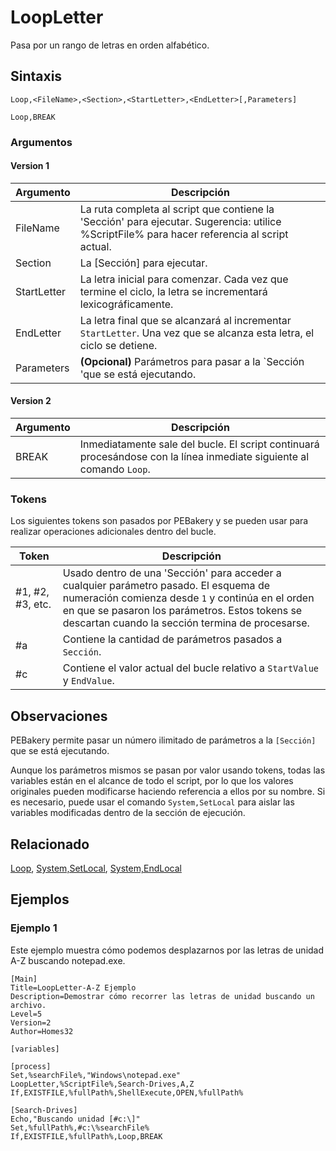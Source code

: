 # LoopLetter

Pasa por un rango de letras en orden alfabético.

## Sintaxis

```pebakery
Loop,<FileName>,<Section>,<StartLetter>,<EndLetter>[,Parameters]
```

```pebakery
Loop,BREAK
```

### Argumentos

#### Version 1

| Argumento | Descripción |
| --- | --- |
| FileName | La ruta completa al script que contiene la 'Sección' para ejecutar. Sugerencia: utilice %ScriptFile% para hacer referencia al script actual. |
| Section | La [Sección] para ejecutar. |
| StartLetter | La letra inicial para comenzar. Cada vez que termine el ciclo, la letra se incrementará lexicográficamente. |
| EndLetter |  La letra final que se alcanzará al incrementar `StartLetter`. Una vez que se alcanza esta letra, el ciclo se detiene. |
| Parameters | **(Opcional)** Parámetros para pasar a la `Sección 'que se está ejecutando. |

#### Version 2

| Argumento | Descripción |
| --- | --- |
| BREAK | Inmediatamente sale del bucle. El script continuará procesándose con la línea inmediate siguiente al comando `Loop`. |

### Tokens

Los siguientes tokens son pasados por PEBakery y se pueden usar para realizar operaciones adicionales dentro del bucle.

| Token | Descripción |
| --- | --- |
| #1, #2, #3, etc. | Usado dentro de una 'Sección' para acceder a cualquier parámetro pasado. El esquema de numeración comienza desde `1` y continúa en el orden en que se pasaron los parámetros. Estos tokens se descartan cuando la sección termina de procesarse. |
| #a | Contiene la cantidad de parámetros pasados a `Sección`. |
| #c | Contiene el valor actual del bucle relativo a `StartValue` y `EndValue`. |

## Observaciones

PEBakery permite pasar un número ilimitado de parámetros a la `[Sección]` que se está ejecutando.

Aunque los parámetros mismos se pasan por valor usando tokens, todas las variables están en el alcance de todo el script, por lo que los valores originales pueden modificarse haciendo referencia a ellos por su nombre. Si es necesario, puede usar el comando `System,SetLocal` para aislar las variables modificadas dentro de la sección de ejecución.

## Relacionado

[Loop](./Loop.md), [System,SetLocal](../System/SetLocal.md), [System,EndLocal](../System/EndLocal.md)

## Ejemplos

### Ejemplo 1

Este ejemplo muestra cómo podemos desplazarnos por las letras de unidad A-Z buscando notepad.exe.

```pebakery
[Main]
Title=LoopLetter-A-Z Ejemplo
Description=Demostrar cómo recorrer las letras de unidad buscando un archivo.
Level=5
Version=2
Author=Homes32

[variables]

[process]
Set,%searchFile%,"Windows\notepad.exe"
LoopLetter,%ScriptFile%,Search-Drives,A,Z
If,EXISTFILE,%fullPath%,ShellExecute,OPEN,%fullPath%

[Search-Drives]
Echo,"Buscando unidad [#c:\]"
Set,%fullPath%,#c:\%searchFile%
If,EXISTFILE,%fullPath%,Loop,BREAK
```
